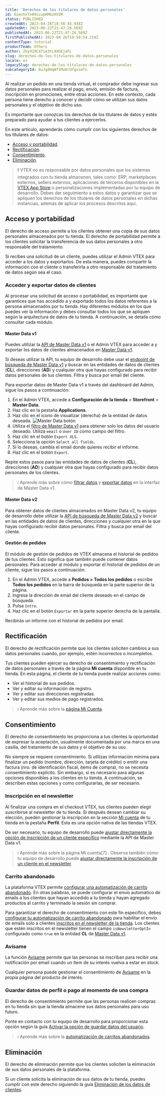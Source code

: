 ```yaml
---
title: 'Derechos de los titulares de datos personales'
id: 6imchxTx09icupKMbzHVIM
status: PUBLISHED
createdAt: 2023-04-26T18:56:45.938Z
updatedAt: 2023-06-22T21:47:26.569Z
publishedAt: 2023-06-22T21:47:26.569Z
firstPublishedAt: 2023-04-26T19:50:54.254Z
contentType: tutorial
productTeam: Others
author: 2Gy429C47ie3tL9XUEjeFL
slug: derechos-de-los-titulares-de-datos-personales
locale: es
legacySlug: derechos-de-los-titulares-de-datos-personales
subcategoryId: 6uJgdHqWf1Mo0rUfgxseTn
---
```


Al realizar un pedido en una tienda virtual, el comprador debe ingresar sus datos personales para realizar el pago, envío, emisión de factura, inscripción en promociones, entre otras acciones. En este contexto, cada persona tiene derecho a conocer y decidir cómo se utilizan sus datos personales y el objetivo de dicho uso.

Es importante que conozcas los derechos de los titulares de datos y estés preparado para ayudar a tus clientes a ejercerlos.

En este artículo, aprenderás cómo cumplir con los siguientes derechos de los titulares de datos:
- [Acceso y portabilidad](#acceso-y-portabilidad).
- [Rectificación](#rectificacion).
- [Consentimiento](#consentimiento).
- [Eliminación](#eliminacion).

>❗ VTEX no es responsable por datos personales que los sistemas integrados con tu tienda almacenen, tales como: ERP, marketplaces externos, sellers externos, aplicaciones de terceros disponibles en la [VTEX App Store](https://help.vtex.com/es/tutorial/visao-geral-apps--4xfsHXyAQTjbZNuiKl6Y0e) o personalizaciones implementadas por tu equipo de desarrollo. Debes dar seguimiento a estos datos y garantizar que se apliquen los derechos de los titulares de datos personales en dichas instancias, además de aplicar los procesos descritos aquí.

## Acceso y portabilidad

El derecho de acceso permite a los clientes obtener una copia de sus datos personales almacenados por tu tienda. El derecho de portabilidad permite a los clientes solicitar la transferencia de sus datos personales a otro responsable del tratamiento.

Si recibes una solicitud de un cliente, puedes utilizar el Admin VTEX para acceder a los datos y exportarlos. De esta manera, puedes compartir la información con el cliente o transferirla a otro responsable del tratamiento de datos según sea el caso.

### Acceder y exportar datos de clientes

Al procesar una solicitud de acceso o portabilidad, es importante que garantices que has accedido a y exportado todos los datos referentes a la persona almacenados por tu tienda. Hay diferentes módulos en los que puedes ver la información y debes consultar todos los que se apliquen según la arquitectura de datos de tu tienda. A continuación, se detalla cómo consultar cada módulo.

#### Master Data v1

Puedes utilizar la [API de Master Data v1](https://developers.vtex.com/docs/api-reference/masterdata-api#get-/api/dataentities/-acronym-/search) o el Admin VTEX para acceder a y exportar los datos de clientes almacenados en [Master Data v1](https://help.vtex.com/es/tutorial/master-data--4otjBnR27u4WUIciQsmkAw).

Si deseas utilizar la API, tu equipo de desarrollo debe usar el [endpoint de búsqueda de Master Data v1](https://developers.vtex.com/docs/api-reference/masterdata-api#get-/api/dataentities/-acronym-/search) y buscar en las entidades de datos de clientes (**CL**), direcciones (**AD**) y cualquier otra que hayas configurado para recibir datos personales de tus clientes. Filtra y busca por email del cliente.

Para exportar datos de Master Data v1 a través del dashboard del Admin, sigue los pasos a continuación:

1. En el Admin VTEX, accede a **Configuración de la tienda** > **Storefront** > **Master Data**.
2. Haz clic en la pestaña **Applications**.
3. Haz clic en el ícono de visualizar (derecha) de la entidad de datos deseada.
![Master Data botón](//images.ctfassets.net/alneenqid6w5/oYSaPi7x9Vlr4EAiufbew/fe25569f2fe5847e02eefdd165c3f95e/visualizar_bot__o_master_data_EN.png)
4. Utiliza el [filtro de Master Data v1](https://help.vtex.com/es/tutorial/filtering-data-on-master-data--tutorials_778) para obtener solo los datos del usuario deseado. Utiliza `email` o `User ID` como campo del filtro.
5. Haz clic en el botón `Export XLS`.
6. Selecciona la opción `Select all fields`.
7. Si lo deseas, cambia el email donde quieres recibir el informe.
8. Haz clic en el botón `Export`.

Repite estos pasos para las entidades de datos de clientes (**CL**), direcciones (**AD**) y cualquier otra que hayas configurado para recibir datos personales de los clientes.

>ℹ️ Aprende más sobre cómo [filtrar datos](https://help.vtex.com/tutorial/filtering-data-on-master-data--tutorials_778#how-to-use-filters) y [exportar datos](https://help.vtex.com/es/tutorial/exporting-data--tutorials_1125) en la interfaz de Master Data v1.

#### Master Data v2

Para obtener datos de clientes almacenados en Master Data v2, tu equipo de desarrollo debe utilizar la [API de búsqueda de Master Data v2](https://developers.vtex.com/docs/api-reference/master-data-api-v2#get-/api/dataentities/-dataEntityName-/search) y buscar en las entidades de datos de clientes, direcciones y cualquier otra en la que hayas configurado recibir datos personales. Filtra y busca por email del cliente.

#### Gestión de pedidos

El módulo de gestión de pedidos de VTEX almacena el historial de pedidos de tus clientes. Esto significa que también puede contener datos personales. Para acceder al módulo y exportar el historial de pedidos de un cliente, sigue los pasos a continuación:

1. En el Admin VTEX, accede a **Pedidos > Todos los pedidos** o escribe **Todos los pedidos** en la barra de búsqueda en la parte superior de la página. 
2. Ingresa la dirección de email del cliente deseado en el campo de búsqueda.
3. Pulsa `Intro`.
4. Haz clic en el botón `Exportar` en la parte superior derecha de la pantalla.

Recibirás un informe con el historial de pedidos por email.

## Rectificación

El derecho de rectificación permite que los clientes soliciten cambios a sus datos personales cuando, por ejemplo, estén incorrectos o incompletos.

Tus clientes pueden ejercer su derecho de consentimiento y rectificación de datos personales a través de la página **Mi cuenta** disponible en tu tienda. En esta página, el cliente de tu tienda puede realizar acciones como:

- Ver el historial de sus pedidos.
- Ver y editar su información de registro.
- Ver y editar sus direcciones registradas.
- Ver y editar sus medios de pago registrados.

>ℹ️ Aprende más sobre la [página Mi Cuenta](https://help.vtex.com/es/tutorial/como-funciona-a-minha-conta--2BQ3GiqhqGJTXsWVuio3Xh).

## Consentimiento

El derecho de consentimiento les proporciona a tus clientes la oportunidad de expresar la aceptación, usualmente documentada por una marca en una casilla, del tratamiento de sus datos y el objetivo de su uso.

No siempre se requiere consentimiento. Si utilizas información mínima para finalizar un pedido (nombre, dirección, tarjeta de crédito) o emitir una factura (nro. de identificación fiscal, ítems de compra), no se necesita consentimiento explícito. Sin embargo, sí es necesario para algunas opciones disponibles a los clientes en tu tienda. A continuación, se describen estas opciones y como configurarlas, de ser necesario.

### Inscripción en el newsletter

Al finalizar una compra en el checkout VTEX, tus clientes pueden elegir suscribirse al newsletter de tu tienda. Si después desean cambiar su elección, pueden gestionar la inscripción en la sección [Mi cuenta](https://help.vtex.com/es/tutorial/como-funciona-a-minha-conta--2BQ3GiqhqGJTXsWVuio3Xh) de tu tienda en la pestaña **Perfil**. Esta es una opción nativa de las tiendas VTEX.

De ser necesario, tu equipo de desarrollo puede [ajustar directamente la opción de inscripción de un cliente específico](https://developers.vtex.com/docs/guides/newsletter-inclusion-master-data-v1) mediante la API de Master Data v1.

>ℹ️ Aprende más sobre la página Mi cuenta[7] . Observa también cómo tu equipo de desarrollo puede [ajustar directamente la inscripción de un cliente en el newsletter](https://developers.vtex.com/docs/guides/newsletter-inclusion-master-data-v1).

### Carrito abandonado

La plataforma VTEX permite [configurar una automatización de carrito abandonado](https://help.vtex.com/es/tutorial/configurar-carrinho-abandonado--tutorials_740). En otras palabras, se puede configurar el envío automático de emails a los clientes que hayan accedido a tu tienda y hayan agregado productos al carrito y terminado la sesión sin comprar.

Para garantizar el derecho de consentimiento con este fin específico, debes [configurar tu automatización de carrito abandonado](https://help.vtex.com/es/tutorial/configurar-carrinho-abandonado--tutorials_740) para habilitar el envío de emails solo a clientes [inscritos en el newsletter de la tienda](#inscripcion-en-el-newsletter). Los clientes que estén inscritos en el newsletter tienen el campo `isNewsletterOptIn` configurado como `true` en la entidad **CL** de [Master Data v1](https://help.vtex.com/es/tutorial/master-data--4otjBnR27u4WUIciQsmkAw).

### Avísame

La función [Avísame](https://help.vtex.com/es/tutorial/configurar-a-opcao-avise-me--2VqVifQuf6Co2KG048Yu6e) permite que las personas se inscriban para recibir una notificación por email cuando un ítem de su interés vuelva a estar en stock.

Cualquier persona puede gestionar el consentimiento de [Avísame](https://help.vtex.com/es/tutorial/configurar-a-opcao-avise-me--2VqVifQuf6Co2KG048Yu6e) en la propia página del producto de interés.

### Guardar datos de perfil o pago al momento de una compra

El derecho de consentimiento permite que las personas realicen compras en tu tienda sin que la tienda almacene sus datos personales para uso futuro.

Ponte en contacto con tu equipo de desarrollo para proporcionar esta opción según la guía [Activar la opción de guardar datos del usuario](https://developers.vtex.com/docs/guides/enable-the-save-user-data-opt-in).

>ℹ️ Aprende más sobre la [automatización de carritos abandonados](https://help.vtex.com/es/tutorial/configurar-carrinho-abandonado--tutorials_740).

## Eliminación

El derecho de eliminación permite que los clientes soliciten la eliminación de sus datos personales de la plataforma.

Si un cliente solicita la eliminación de sus datos de tu tienda, puedes cumplir con este derecho siguiendo la guía [Eliminación de los datos de clientes](https://help.vtex.com/es/tutorial/exclusao-de-dados-de-clientes--1R9Fn7A06Ifj4R9YD4JTKU).

